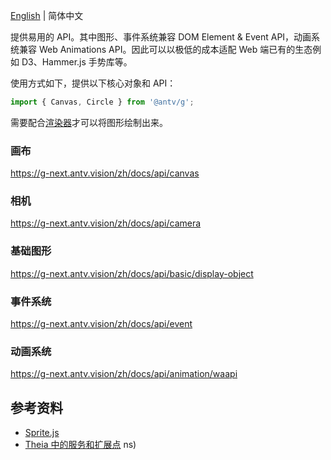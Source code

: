 [English](./README.md) | 简体中文

提供易用的 API。其中图形、事件系统兼容 DOM Element & Event API，动画系统兼容 Web Animations API。因此可以以极低的成本适配 Web 端已有的生态例如 D3、Hammer.js 手势库等。

使用方式如下，提供以下核心对象和 API：

```js
import { Canvas, Circle } from '@antv/g';
```

需要配合[渲染器](https://g-next.antv.vision/zh/docs/api/renderer/renderer)才可以将图形绘制出来。

### 画布

<https://g-next.antv.vision/zh/docs/api/canvas>

### 相机

<https://g-next.antv.vision/zh/docs/api/camera>

### 基础图形

<https://g-next.antv.vision/zh/docs/api/basic/display-object>

### 事件系统

<https://g-next.antv.vision/zh/docs/api/event>

### 动画系统

<https://g-next.antv.vision/zh/docs/api/animation/waapi>

## 参考资料

- [Sprite.js](https://github.com/spritejs/spritejs)
- [Theia 中的服务和扩展点](https://theia-ide.org/docs/services_and_contributions) ns)
